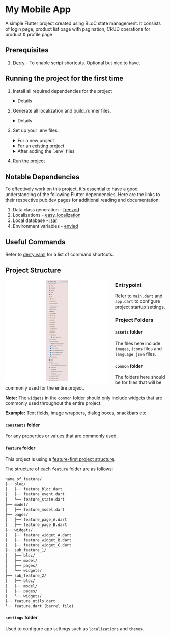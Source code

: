 # My Mobile App

A simple Flutter project created using BLoC state management. It consists of login page, product list page with pagination, CRUD operations for product & profile page

## Prerequisites

1. [Derry](https://github.com/frencojobs/derry) - To enable script shortcuts. Optional but nice to have.

## Running the project for the first time

1. Install all required dependencies for the project

    <details>
	
	```
	flutter clean
	flutter pub get
	cd ios
	pod install
	```
	Alternatively, if you have Derry installed, you may run the following command:
	```
	derry get
	```
	
    </details>
    
3. Generate all localization and build_runner files.

    <details>
	
	```
	flutter pub run easy_localization:generate -S assets/lang -f keys -o locale_keys.g.dart -O lib/settings/localization
	```
	Alternatively, if you have Derry installed, you may run the following command:
	```
	derry locale
	```
	
    </details>
    
4. Set up your .env files.
    
    <details>

	<summary>For a new project</summary>

	If this is a brand new project, create the following files in the `lib/config` folder:
	```
	config
	|- .env.development
	|- .env.production
	|- .env.staging
	```
	Then, update all three `.env` files to include the following lines of code:
	```
	BASE_URL = "www.google.com"
	API_KEY = "HELLO THIS IS DEV API KEY"
	API_SECRET = "DEV API SECRET"
	```
	
	</details>

    <details>

	<summary>For an existing project</summary>
	
	Retrieve the existing `.env` files and paste them into the `lib/config` folder.
    </details>
    
    <details>

	<summary>After adding the `.env` files</summary>
	
	Generate `Env()` by running these commands:
	```
	flutter pub run build_runner clean
	flutter packages pub run build_runner build --delete-conflicting-outputs
	```
	Alternatively, if you have Derry installed, you may run the following command:
	```
	derry clean_build_runner
	```
	If you have `development_env.g.dart`  `production_env.g.dart` and `staging_env.g.dart` files in the `config` folder, you are on the right path.

	</details>

4. Run the project

## Notable Dependencies

To effectively work on this project, it's essential to have a good understanding of the following Flutter dependencies. Here are the links to their respective pub.dev pages for additional reading and documentation:

1. Data class generation - [freezed](https://pub.dev/packages/freezed)
2. Localizations - [easy_localization](https://pub.dev/packages/easy_localization)
3. Local database - [isar](https://pub.dev/packages/isar)
4. Environment variables - [envied](https://pub.dev/packages/envied)

## Useful Commands

Refer to [derry.yaml](derry.yaml) for a list of command shortcuts.

## Project Structure

<img align="left" style="margin-right: 20px;width: 325px" src="screenshots/folder_structure.jpg"></img>

### Entrypoint

Refer to `main.dart` and `app.dart` to configure project startup settings.

### Project Folders

#### `assets` folder

The files here include `images`, `icons` files and `language json` files.

#### `common` folder
The folders here should be for files that will be commonly used for the entire project.

**Note:** The `widgets` in the `common` folder should only include widgets that are commonly used throughout the entire project. 

**Example:** Text fields, image wrappers, dialog boxes, snackbars etc.

#### `constants` folder

For any properties or values that are commonly used.

#### `feature` folder
This project is using a [feature-first project structure](https://codewithandrea.com/articles/flutter-project-structure/).

The structure of each `feature` folder are as follows:
  ```
  name_of_feature/
  ├── bloc/
  │   ├── feature_bloc.dart
  │   ├── feature_event.dart
  │   └── feature_state.dart
  ├── model/
  │   ├── feature_model.dart
  ├── pages/
  │   ├── feature_page_A.dart
  │   ├── feature_page_B.dart
  ├── widgets/
  │   ├── feature_widget_A.dart
  │   ├── feature_widget_B.dart
  │   ├── feature_widget_C.dart
  ├── sub_feature_1/
  │   ├── bloc/
  │   ├── model/
  │   ├── pages/
  │   └── widgets/
  ├── sub_feature_2/
  │   ├── bloc/
  │   ├── model/
  │   ├── pages/
  │   └── widgets/
  ├── feature_utils.dart
  └── feature.dart (barrel file)
  ```

#### `settings` folder

Used to configure app settings such as `localizations` and `themes`.

